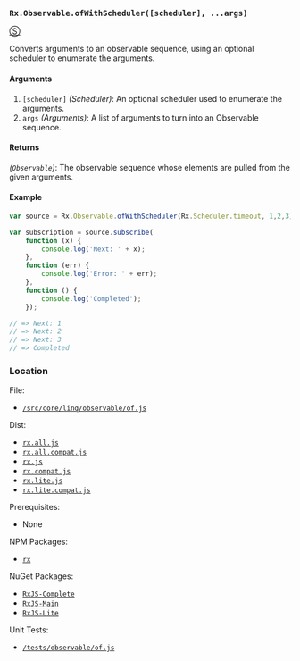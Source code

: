 ### `Rx.Observable.ofWithScheduler([scheduler], ...args)`
[&#x24C8;](https://github.com/Reactive-Extensions/RxJS/blob/master/src/core/linq/observable/of.js "View in source") 

Converts arguments to an observable sequence, using an optional scheduler to enumerate the arguments.

#### Arguments
1. `[scheduler]` *(Scheduler)*: An optional scheduler used to enumerate the arguments.
2. `args` *(Arguments)*: A list of arguments to turn into an Observable sequence.

#### Returns
*(`Observable`)*: The observable sequence whose elements are pulled from the given arguments.

#### Example
```js
var source = Rx.Observable.ofWithScheduler(Rx.Scheduler.timeout, 1,2,3);

var subscription = source.subscribe(
    function (x) {
        console.log('Next: ' + x);
    },
    function (err) {
        console.log('Error: ' + err);   
    },
    function () {
        console.log('Completed');   
    });

// => Next: 1
// => Next: 2
// => Next: 3
// => Completed
```

### Location

File:
- [`/src/core/linq/observable/of.js`](https://github.com/Reactive-Extensions/RxJS/blob/master/src/core/linq/observable/of.js)

Dist:
- [`rx.all.js`](https://github.com/Reactive-Extensions/RxJS/blob/master/rx.all.js)
- [`rx.all.compat.js`](https://github.com/Reactive-Extensions/RxJS/blob/master/rx.all.compat.js)
- [`rx.js`](https://github.com/Reactive-Extensions/RxJS/blob/master/dist/rx.js)
- [`rx.compat.js`](https://github.com/Reactive-Extensions/RxJS/blob/master/dist/rx.compat.js)
- [`rx.lite.js`](https://github.com/Reactive-Extensions/RxJS/blob/master/rx.lite.js)
- [`rx.lite.compat.js`](https://github.com/Reactive-Extensions/RxJS/blob/master/rx.lite.compat.js)

Prerequisites:
- None

NPM Packages:
- [`rx`](https://www.npmjs.org/package/rx)

NuGet Packages:
- [`RxJS-Complete`](http://www.nuget.org/packages/RxJS-Complete)
- [`RxJS-Main`](http://www.nuget.org/packages/RxJS-Main/)
- [`RxJS-Lite`](http://www.nuget.org/packages/RxJS-Lite/)

Unit Tests:
- [`/tests/observable/of.js`](https://github.com/Reactive-Extensions/RxJS/blob/master/tests/observable/of.js)
